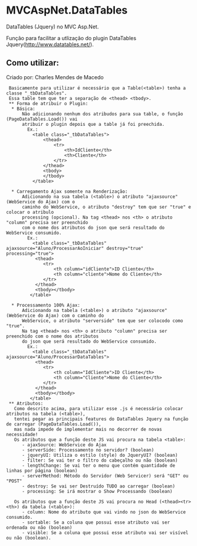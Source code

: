 # MVCAspNet.DataTables
DataTables (Jquery) no MVC Asp.Net.

Função para facilitar a utlização do plugin DataTables Jquery(http://www.datatables.net/).

<h2>Como utilizar:</h2>
     Criado por: Charles Mendes de Macedo
     
     Basicamente para utilizar é necessário que a Table(<table>) tenha a classe "_tbDataTables". 
     Essa table tem que ter a separação de <thead> <tbody>.
     ** Forma de atribuir o Plugin:
      * Básica: 
          Não adicionando nenhum dos atribudos para sua table, o função (PageDataTables.Load()) vai 
          atribuir o plugin depois que a table já foi preechida.
            Ex.: 
              <table class="_tbDataTables">
                  <thead>
                      <tr>
                          <th>IdCliente</th>
                          <th>Cliente</th>
                      </tr>
                  </thead>
                  <tbody>
                  </tbody>
              </table>
                
      * Carregamento Ajax somente na Renderização:
          Adicionando na sua tabela (<table>) o atributo "ajaxsource" (WebService do Ajax) com o 
          caminho do WebService, o atributo "destroy" tem que ser "true" e colocar o atribulo 
          processing (opcional). Na tag <thead> nos <th> o atributo "column" precisa ser preenchido 
          com o nome dos atributos do json que será resultado do WebService consumido.
            Ex.: 
              <table class="_tbDataTables" ajaxsource="Aluno/ProcessarAoIniciar" destroy="true" processing="true">
               <thead>
                  <tr>
                      <th column="idCliente">ID Cliente</th>
                      <th column="cliente">Nome do Cliente</th>
                  </tr>
               </thead>
               <tbody></tbody>
             </table>
                   
      * Processamento 100% Ajax:
          Adicionando na tabela (<table>) o atributo "ajaxsource" (WebService do Ajax) com o caminho do 
          WebService, o atributo "serverside" tem que ser colocodo como "true".  
          Na tag <thead> nos <th> o atributo "column" precisa ser preenchido com o nome dos atributos 
          do json que será resultado do WebService consumido.
            Ex.: 
              <table class="_tbDataTables" ajaxsource="Aluno/ProcessarDataTables">
               <thead>
                  <tr>
                      <th column="IdCliente">ID Cliente</th>
                      <th column="Cliente">Nome do Cliente</th>
                  </tr>
               </thead>
               <tbody></tbody>
             </table>
     ** Atributos:
       Como descrito acima, para utilizar esse .js é necessário colocar atributos na tabela (<table>), 
       tentei pegar as principais features do DataTables Jquery na função de carregar (PageDataTables.Load()), 
       mas nada impede de implementar mais no decorrer de novas necessidade!
       Os atributos que a função deste JS vai procura na tabela <table>:
          - ajaxSource: WebService do Ajax
          - serverSide: Processamento no servidor? (boolean)
          - jqueryUI: Utiliza o estilo (style) do JqueryUI? (boolean)
          - filter: Se vai ter o filtro do cabeçalho ou não (boolean)
          - lengthChange: Se vai ter o menu que contém quantidade de linhas por página (boolean)
          - serverMethod: Método do Servidor (Web Servicer) será "GET" ou "POST"
          - destroy: Se vai ser Destruído TUDO ao carregar (boolean)
          - processing: Se irá mostrar o Show Processando (boolean)
    
       Os atributos que a função deste JS vai procura no Head (<thead><tr><th>) da tabela (<table>):
          - column: Nome do atributo que vai vindo no json do WebService consumido.
          - sortable: Se a coluna que possui esse atributo vai ser ordenada ou não (boolean)
          - visible: Se a coluna que possui esse atributo vai ser visível ou não (boolean).

